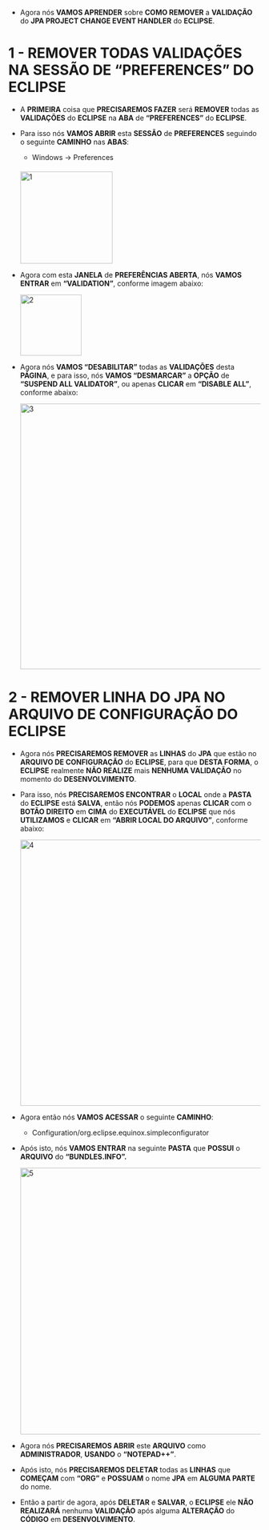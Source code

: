 - Agora nós **VAMOS APRENDER** sobre **COMO REMOVER** a **VALIDAÇÃO** do **JPA PROJECT CHANGE EVENT HANDLER** do **ECLIPSE**.

# 1 - REMOVER TODAS VALIDAÇÕES NA SESSÃO DE “PREFERENCES” DO ECLIPSE

- A **PRIMEIRA** coisa que **PRECISAREMOS FAZER** será **REMOVER** todas as **VALIDAÇÕES** do **ECLIPSE** na **ABA** de **“PREFERENCES”** do **ECLIPSE**.
- Para isso nós **VAMOS ABRIR** esta **SESSÃO** de **PREFERENCES** seguindo o seguinte **CAMINHO** nas **ABAS**:
    - Windows → Preferences
    
    <p style="margin-top: 20px;">
      <img padding="10" width="184" alt="1" src="https://github.com/rafaelsulimann/dev-pro-tips/assets/97992737/4f5da08d-f3dd-477c-9189-5cba0bac689f">
    </p>


- Agora com esta **JANELA** de **PREFERÊNCIAS ABERTA**, nós **VAMOS ENTRAR** em **“VALIDATION”**, conforme imagem abaixo:

    <p>
        <img width="122" alt="2" src="https://github.com/rafaelsulimann/dev-pro-tips/assets/97992737/97fbbcaf-3c53-4976-a89d-3c61a64953f7">
    </p>

- Agora nós **VAMOS “DESABILITAR”** todas as **VALIDAÇÕES** desta **PÁGINA**, e para isso, nós **VAMOS “DESMARCAR”** a **OPÇÃO** de **“SUSPEND ALL VALIDATOR”**, ou apenas **CLICAR** em **“DISABLE ALL”**, conforme abaixo:

    <p>
        <img width="531" alt="3" src="https://github.com/rafaelsulimann/dev-pro-tips/assets/97992737/c4b1305c-310e-48aa-b73f-b7c3eba65dce">
    </p>

# 2 - REMOVER LINHA DO JPA NO ARQUIVO DE CONFIGURAÇÃO DO ECLIPSE

- Agora nós **PRECISAREMOS REMOVER** as **LINHAS** do **JPA** que estão no **ARQUIVO DE CONFIGURAÇÃO** do **ECLIPSE**, para que **DESTA FORMA**, o **ECLIPSE** realmente **NÃO REALIZE** mais **NENHUMA VALIDAÇÃO** no momento do **DESENVOLVIMENTO**.
- Para isso, nós **PRECISAREMOS ENCONTRAR** o **LOCAL** onde a **PASTA** do **ECLIPSE** está **SALVA**, então nós **PODEMOS** apenas **CLICAR** com o **BOTÃO DIREITO** em **CIMA** do **EXECUTÁVEL** do **ECLIPSE** que nós **UTILIZAMOS** e **CLICAR** em **“ABRIR LOCAL DO ARQUIVO”**, conforme abaixo:

    <p>
        <img width="532" alt="4" src="https://github.com/rafaelsulimann/dev-pro-tips/assets/97992737/5161880a-3f43-41d1-b599-32dd2722aaba">
    </p>

- Agora então nós **VAMOS ACESSAR** o seguinte **CAMINHO**:
    - Configuration/org.eclipse.equinox.simpleconfigurator
- Após isto, nós **VAMOS ENTRAR** na seguinte **PASTA** que **POSSUI** o **ARQUIVO** do **“BUNDLES.INFO”.**

    <p>
        <img width="533" alt="5" src="https://github.com/rafaelsulimann/dev-pro-tips/assets/97992737/cdb58607-4ef1-4da0-9f1e-8c64dee9d9a3">
    </p>

- Agora nós **PRECISAREMOS ABRIR** este **ARQUIVO** como **ADMINISTRADOR**, **USANDO** o **“NOTEPAD++”**.
- Após isto, nós **PRECISAREMOS DELETAR** todas as **LINHAS** que **COMEÇAM** com **“ORG”** e **POSSUAM** o nome **JPA** em **ALGUMA PARTE** do nome.
- Então a partir de agora, após **DELETAR** e **SALVAR**, o **ECLIPSE** ele **NÃO REALIZARÁ** nenhuma **VALIDAÇÃO** após alguma **ALTERAÇÃO** do **CÓDIGO** em **DESENVOLVIMENTO**.
